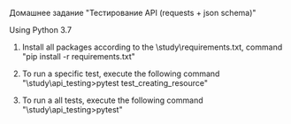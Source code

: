 Домашнее задание "Тестирование API (requests + json schema)"

Using Python 3.7

1. Install all packages according to the \study\requirements.txt, command "pip install -r requirements.txt"

2. To run a specific test, execute the following command "\study\api_testing>pytest test_creating_resource"

3. To run a all tests, execute the following command "\study\api_testing>pytest"